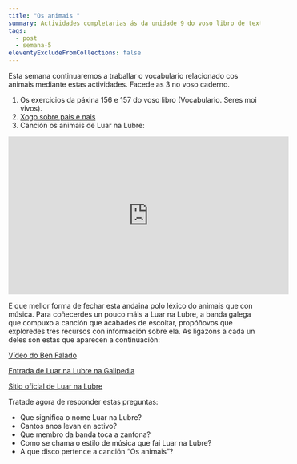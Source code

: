 ```yaml
---
title: "Os animais "
summary: Actividades completarias ás da unidade 9 do voso libro de texto
tags:
  - post
  - semana-5
eleventyExcludeFromCollections: false
---
```

Esta semana continuaremos a traballar o vocabulario relacionado cos animais mediante estas actividades. Facede as 3 no voso caderno.

1. Os exercicios da páxina 156 e 157 do voso libro (Vocabulario. Seres moi vivos).
2. [Xogo sobre pais e nais](https://www.edu.xunta.gal/espazoAbalar/sites/espazoAbalar/files/datos/1305021580/contido/Galego/exercicios/lexico/lexico3.htm#8)
3. Canción os animais de Luar na Lubre:

<iframe width="560" height="315" src="https://www.youtube.com/embed/Koe9NAby8Vs" frameborder="0" allow="accelerometer; autoplay; encrypted-media; gyroscope; picture-in-picture" allowfullscreen></iframe>

E que mellor forma de fechar esta andaina polo léxico do animais que con música. Para coñecerdes un pouco máis a Luar na Lubre, a banda galega que compuxo a canción que acabades de escoitar, propóñovos que exploredes tres recursos con información sobre ela. As ligazóns a cada un deles son estas que aparecen a continuación:

[Vídeo do Ben Falado](https://www.youtube.com/watch?v=6G4gVzaDWyw)

[Entrada de Luar na Lubre na Galipedia](https://gl.wikipedia.org/wiki/Luar_na_lubre)

[Sitio oficial de Luar na Lubre](http://www.luarnalubre.com/)

 Tratade agora de responder estas preguntas:

* Que significa o nome Luar na Lubre?
* Cantos anos levan en activo? 
* Que membro da banda toca a zanfona?
* Como se chama o estilo de música que fai Luar na Lubre?
* A que disco pertence a canción “Os animais”?